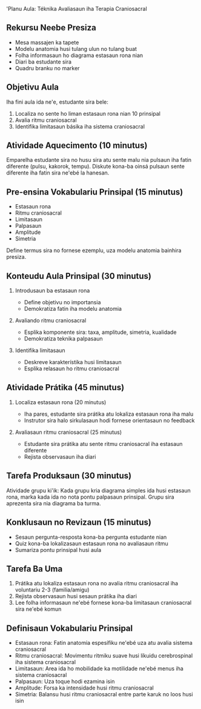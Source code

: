 'Planu Aula: Téknika Avaliasaun iha Terapia Craniosacral

## Rekursu Neebe Presiza

- Mesa massajen ka tapete
- Modelu anatomia husi tulang ulun no tulang buat
- Folha informasaun ho diagrama estasaun rona nian
- Diari ba estudante sira
- Quadru branku no marker

## Objetivu Aula

Iha fini aula ida ne'e, estudante sira bele:
1. Localiza no sente ho liman estasaun rona nian 10 prinsipal
2. Avalia ritmu craniosacral
3. Identifika limitasaun básika iha sistema craniosacral

## Atividade Aquecimento (10 minutus)

Emparelha estudante sira no husu sira atu sente malu nia pulsaun iha fatin diferente (pulsu, kakorok, tempu). Diskute kona-ba oinsá pulsaun sente diferente iha fatin sira ne'ebé la hanesan.

## Pre-ensina Vokabulariu Prinsipal (15 minutus)

- Estasaun rona
- Ritmu craniosacral
- Limitasaun
- Palpasaun
- Amplitude
- Simetria

Define termus sira no fornese ezemplu, uza modelu anatomia bainhira presiza.

## Konteudu Aula Prinsipal (30 minutus)

1. Introdusaun ba estasaun rona
   - Define objetivu no importansia
   - Demokratiza fatin iha modelu anatomia

2. Avaliando ritmu craniosacral
   - Esplika komponente sira: taxa, amplitude, simetria, kualidade
   - Demokratiza teknika palpasaun

3. Identifika limitasaun
   - Deskreve karakterístika husi limitasaun
   - Esplika relasaun ho ritmu craniosacral

## Atividade Prátika (45 minutus)

1. Localiza estasaun rona (20 minutus)
   - Iha pares, estudante sira prátika atu lokaliza estasaun rona iha malu
   - Instrutor sira halo sirkulasaun hodi fornese orientasaun no feedback

2. Avaliasaun ritmu craniosacral (25 minutus)
   - Estudante sira prátika atu sente ritmu craniosacral iha estasaun diferente
   - Rejista observasaun iha diari

## Tarefa Produksaun (30 minutus)

Atividade grupu ki'ik: Kada grupu kria diagrama simples ida husi estasaun rona, marka kada ida no nota pontu palpasaun prinsipal. Grupu sira aprezenta sira nia diagrama ba turma.

## Konklusaun no Revizaun (15 minutus)

- Sesaun pergunta-resposta kona-ba pergunta estudante nian
- Quiz kona-ba lokalizasaun estasaun rona no avaliasaun ritmu
- Sumariza pontu prinsipal husi aula

## Tarefa Ba Uma

1. Prátika atu lokaliza estasaun rona no avalia ritmu craniosacral iha voluntariu 2-3 (familia/amigu)
2. Rejista observasaun husi sesaun prátika iha diari
3. Lee folha informasaun ne'ebé fornese kona-ba limitasaun craniosacral sira ne'ebé komun

## Definisaun Vokabulariu Prinsipal

- Estasaun rona: Fatin anatomia espesífiku ne'ebé uza atu avalia sistema craniosacral
- Ritmu craniosacral: Movimentu ritmiku suave husi líkuidu cerebrospinal iha sistema craniosacral
- Limitasaun: Area ida ho mobilidade ka motilidade ne'ebé menus iha sistema craniosacral
- Palpasaun: Uza toque hodi ezamina isin
- Amplitude: Forsa ka intensidade husi ritmu craniosacral
- Simetria: Balansu husi ritmu craniosacral entre parte karuk no loos husi isin